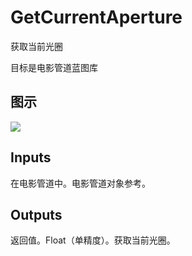 # GetCurrentAperture

获取当前光圈

目标是电影管道蓝图库

## 图示

![]($-20221218-20083646.png)

## Inputs

在电影管道中。电影管道对象参考。  

## Outputs

返回值。Float（单精度）。获取当前光圈。
